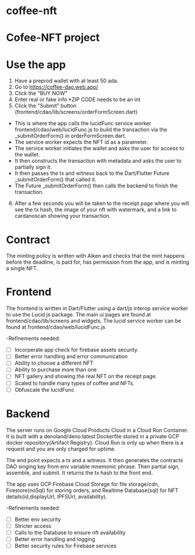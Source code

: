 # coffee-nft
# Cofee-NFT project

# Use the app
1. Have a preprod wallet with at least 50 ada.
2. Go to https://coffee-dao.web.app/
3. Click the "BUY NOW"
4. Enter real or fake info *ZIP CODE needs to be an int
5. Click the "Submit" button (frontend/cdao/lib/screens/orderFormScreen.dart)
- This is where the app calls the lucidFunc service worker frontend/cdao/web/lucidFunc.js to build the transaction via the _submitOrderForm() in orderFormScreen.dart. 
- The service worker expects the NFT id as a parameter. 
- The service worker initiates the wallet and asks the user for access to the wallet. 
- It then constructs the transaction with metadata and asks the user to partially sign it. 
- It then passes the tx and witness back to the Dart/Flutter Future _submitOrderForm() that called it. 
- The Future _submitOrderForm() then calls the backend to finish the transaction.
6. After a few seconds you will be taken to the receipt page where you will see the tx hash, the image of your nft with watermark, and a link to cardanoscan showing your transaction.

# Contract
The minting policy is written with Aiken and checks that the mint happens before the deadline, is paid for, has permission from the app, and is minting a single NFT.

# Frontend
The frontend is written in Dart/Flutter using a dart/js interop service worker to use the Lucid js package. The main ui pages are found at frontend/cdao/lib/screens and widgets. The lucid service worker can be found at frontend/cdao/web/lucidFunc.js

-Refinements needed:
- [ ] Incorperate app check for firebase assets security.
- [ ] Better error handling and error communication
- [ ] Ability to choose a different NFT
- [ ] Ability to purchase more than one
- [ ] NFT gallery and showing the real NFT on the receipt page.
- [ ] Scaled to handle many types of coffee and NFTs.
- [ ] Obfuscate the lucidFunc

# Backend
The server runs on Google Cloud Products Cloud in a Cloud Run Container. It is built with a denoland/deno:latest Dockerfile stored in a private GCP docker repository(Artifact Registry). Cloud Run is only up when there is a request and you are only charged for uptime.

The end point expects a tx and a witness. It then generates the contracts DAO singing key from env variable mnemonic phrase. Then partial sign, assemble, and submit. It returns the tx hash to the front end.

The app uses GCP Firebase Cloud Storage for file storage/cdn, Firestore(noSql) for storing orders, and Realtime Database(sql) for NFT details(id,displayUrl, IPFSUrl, availability).

-Refinements needed:
- [ ] Better env security
- [ ] Stricter access
- [ ] Calls to the Database to ensure nft availability
- [ ] Better error handling and logging
- [ ] Better security rules for Firebase services
